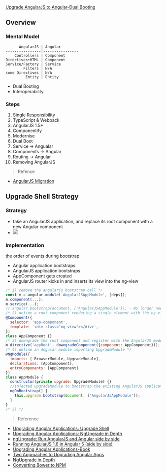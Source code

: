 [Upgrade AngularJS to Angular-Dual Booting](#top)

## Overview

### Mental Model

```
      AngularJS | Angular
----------------|----------------
    Controllers | Component
Directives+HTML | Component
Service/Factory | Service
        Filters | N/A
some Directives | N/A
         Entity | Entity
```

- Dual Booting
- Interoperability

### Steps

1. Single Responsibility
2. TypeScript & Webpack
3. AngularJS 1.5+
4. Componentify
5. Modernise
6. Dual Boot
7. Service -> Angualar
8. Components -> Angular
9. Routing -> Angular
10. Removing AngularJS

> Refence
- [AngularJS Migration](https://codecraft.tv/courses/angularjs-migration/)

## Upgrade Shell Strategy

### Strategy

- take an AngularJS application, and replace its root component with a new Angular component
- ![](https://i.imgur.com/jYHgqVl.png)

### Implementation

the order of events during bootstrap

- Angular application bootstraps
- AngularJS application bootstraps
- AppComponent gets created
- AngularJS router kicks in and inserts its view into the ng-view

```javascript
/* 1) remove the angularjs bootstrap call */
const m = angular.module('AngularJSAppModule', [deps]);
m.component(...);
m.service(...);
// angular.bootstrap(document, ['AngularJSAppModule']); - No longer needed
/* 2) define a root component rendering a single element with the ng-view class applied */
@Component({
  selector: 'app-component',
  template: `<div class="ng-view"></div>`,
})
class AppComponent {}
/* 3) downgrade the root component and register with the AngularJS module */
m.directive('appRoot', downgradeComponent({component: AppComponent}));
/* 4) define an Angular module importing UpgradeModule */
@NgModule({
  imports: [ BrowserModule, UpgradeModule],
  declarations: [AppComponent],
  entryComponents: [AppComponent]
})
class AppModule {
  constructor(private upgrade: UpgradeModule) {}
  //injected UpgradeModule to bootstrap the existing AngularJS application in ngDoBootstrap
  ngDoBootstrap() {
    this.upgrade.bootstrap(document, ['AngularJsAppModule']);
  }
}
/* 5) */

```

> Reference
- [Upgrading Angular Applications: Upgrade Shell](https://blog.nrwl.io/upgrading-angular-applications-upgrade-shell-4d4f4a7e7f7b)
- [Upgrading Angular Applications: NgUpgrade in Depth](https://blog.nrwl.io/ngupgrade-in-depth-436a52298a00)
- [ngUpgrade: Run AngularJS and Angular side by side]()
- [Running AngularJS 1.6 in Angular 5 (side by side)](https://medium.com/sv-blog/running-angularjs-1-6-in-angular-5-side-by-side-d2ed771e2a8f)
- [Upgrading Angular Applications-Book](https://leanpub.com/ngupgrade)
- [Two Approaches to Upgrading Angular Apps](https://blog.nrwl.io/two-approaches-to-upgrading-angular-apps-6350b33384e3)
- [NgUpgrade in Depth](https://blog.nrwl.io/ngupgrade-in-depth-436a52298a00)
- [Converting Bower to NPM](https://codecraft.tv/courses/angularjs-migration/step-2-typescript-and-webpack/converting-bower-to-npm/)